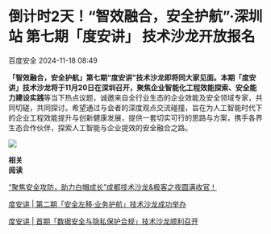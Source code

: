 #  倒计时2天！“智效融合，安全护航”·深圳站 第七期「度安讲」 技术沙龙开放报名   
 百度安全   2024-11-18 08:49  
  
**「智效融合，安全护航」第七期“度安讲”技术沙龙即将同大家见面。**本期「度安讲」技术沙龙将于11月20日在深圳召开，聚焦**企业智能化工程效能探索、安全能力建设实践**等当下热点议题，诚邀来自全行业生态的企业效能及安全领域专家，共同切磋，共同探讨。希望通过与会者的深度观点交流碰撞，旨在为人工智能时代下的企业工程效能提升与创新健康发展，提供一套切实可行的思路与方案，携手各界生态合作伙伴，探索人工智能与企业提效的安全融合之路。  
  
![](https://mmbiz.qpic.cn/mmbiz_jpg/nTljOhrUdlU89GpYMXJ43EoDGVrdFRXN2blv4ppmzibqDOmxYHXJmGU0q3xM9ZcZOWsmiaqwic3Ety8FCPktHwXkA/640?wx_fmt=jpeg&from=appmsg "")  
  
**相关**  
**阅读**  
  
[“聚焦安全攻防，助力白帽成长”成都技术沙龙&极客之夜圆满收官！](http://mp.weixin.qq.com/s?__biz=MzA4ODc0MTIwMw==&mid=2652541742&idx=1&sn=386a3c86f6431aa58333cb96959aa9d3&chksm=8bcbb712bcbc3e04d018ec484c22aa9ec015d44ba8e263433ca4eee0ed486d262b5637c495ea&scene=21#wechat_redirect)  
  
  
[度安讲 | 第二期「安全左移·业务护航」技术沙龙成功举办](http://mp.weixin.qq.com/s?__biz=MjM5MTAwNzUzNQ==&mid=2650509633&idx=1&sn=8a31f55d2b201d200b3b80ebad660cca&chksm=beb3270189c4ae17c803811cc97dc2941b3d5f1c75c6341ecb7501f57c9da577f28c81254f92&scene=21#wechat_redirect)  
  
  
[度安讲 | 首期「数据安全与隐私保护合规」技术沙龙顺利召开](http://mp.weixin.qq.com/s?__biz=MjM5MTAwNzUzNQ==&mid=2650508837&idx=1&sn=83b4a156ea1e105781a56d58b4df1f5b&chksm=beb3386589c4b173ae9b80bb2740bba69346e3d489c469cabdd2b3538252f391ee10c01667c8&scene=21#wechat_redirect)  
  
  
  
  
